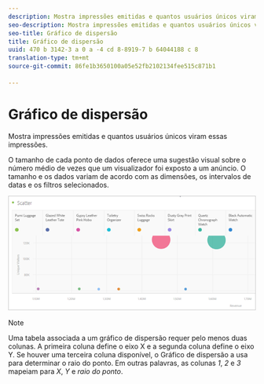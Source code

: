 ```yaml
---
description: Mostra impressões emitidas e quantos usuários únicos viram essas impressões.
seo-description: Mostra impressões emitidas e quantos usuários únicos viram essas impressões.
seo-title: Gráfico de dispersão
title: Gráfico de dispersão
uuid: 470 b 3142-3 a 0 a -4 cd 8-8919-7 b 64044188 c 8
translation-type: tm+mt
source-git-commit: 86fe1b3650100a05e52fb2102134fee515c871b1

---
```



# Gráfico de dispersão

Mostra impressões emitidas e quantos usuários únicos viram essas impressões.

O tamanho de cada ponto de dados oferece uma sugestão visual sobre o número médio de vezes que um visualizador foi exposto a um anúncio. O tamanho e os dados variam de acordo com as dimensões, os intervalos de datas e os filtros selecionados.

![](assets/scatter.png)

>[!NOTE]
>
>Uma tabela associada a um gráfico de dispersão requer pelo menos duas colunas. A primeira coluna define o eixo X e a segunda coluna define o eixo Y. Se houver uma terceira coluna disponível, o Gráfico de dispersão a usa para determinar o raio do ponto. Em outras palavras, as colunas *1*, *2* e *3* mapeiam para *X*, *Y* e *raio do ponto*.

